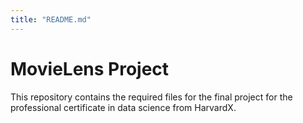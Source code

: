 ```yaml
---
title: "README.md"
---
```



# MovieLens Project

This repository contains the required files for the final project for the professional certificate in data science from HarvardX.

